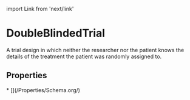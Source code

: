 import Link from 'next/link'

# DoubleBlindedTrial

A trial design in which neither the researcher nor the patient knows the details of the treatment the patient was randomly assigned to.

## Properties

<Grid>
* [](/Properties/Schema.org/)

</Grid>

